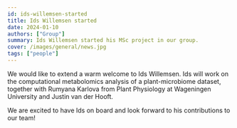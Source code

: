 ```yaml
---
id: ids-willemsen-started
title: Ids Willemsen started
date: 2024-01-10
authors: ["Group"]
summary: Ids Willemsen started his MSc project in our group.
cover: /images/general/news.jpg
tags: ["people"]
---
```


We would like to extend a warm welcome to Ids Willemsen. Ids will work on the computational metabolomics analysis of a plant-microbiome dataset, together with Rumyana Karlova from Plant Physiology at Wageningen University and Justin van der Hooft.

We are excited to have Ids on board and look forward to his contributions to our team!